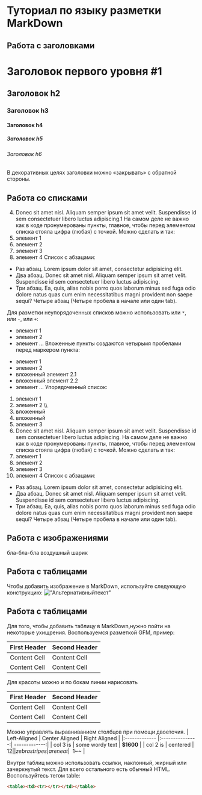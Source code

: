 # Туториал по языку разметки MarkDown

## Работа с заголовками

# Заголовок первого уровня #1
## Заголовок h2
### Заголовок h3
#### Заголовок h4
##### Заголовок h5
###### Заголовок h6
В декоративных целях заголовки можно «закрывать» с
обратной стороны.

## Работа со списками
4. Donec sit amet nisl. Aliquam semper ipsum sit amet
velit. Suspendisse id sem consectetuer libero luctus
adipiscing.1
На самом деле не важно как в коде пронумерованы пункты,
главное, чтобы перед элементом списка стояла цифра
(любая) с точкой. Можно сделать и так:
0. элемент 1
0. элемент 2
0. элемент 3
0. элемент 4
Список с абзацами:
* Раз абзац. Lorem ipsum dolor sit amet, consectetur
adipisicing elit.
* Два абзац. Donec sit amet nisl. Aliquam semper ipsum
sit amet velit. Suspendisse id sem consectetuer libero
luctus adipiscing.
* Три абзац. Ea, quis, alias nobis porro quos laborum
minus sed fuga odio dolore natus quas cum enim
necessitatibus magni provident non saepe sequi?
Четыре абзац (Четыре пробела в начале или один tab).

Для разметки неупорядоченных списков можно использовать
или `*`, или `-`, или `+`:
- элемент 1
- элемент 2
- элемент ...
Вложенные пункты создаются четырьмя пробелами перед
маркером пункта:
* элемент 1
* элемент 2
* вложенный элемент 2.1
* вложенный элемент 2.2
* элемент ...
Упорядоченный список:
1. элемент 1
2. элемент 2 \\\
1. вложенный
2. вложенный
3. элемент 3
4. Donec sit amet nisl. Aliquam semper ipsum sit amet
velit. Suspendisse id sem consectetuer libero luctus
adipiscing. 
На самом деле не важно как в коде пронумерованы пункты,
главное, чтобы перед элементом списка стояла цифра
(любая) с точкой. Можно сделать и так:
0. элемент 1
0. элемент 2
0. элемент 3
0. элемент 4
Список с абзацами:
* Раз абзац. Lorem ipsum dolor sit amet, consectetur
adipisicing elit.
* Два абзац. Donec sit amet nisl. Aliquam semper ipsum
sit amet velit. Suspendisse id sem consectetuer libero
luctus adipiscing.
* Три абзац. Ea, quis, alias nobis porro quos laborum
minus sed fuga odio dolore natus quas cum enim
necessitatibus magni provident non saepe sequi?
Четыре абзац (Четыре пробела в начале или один tab).

## Работа с изображениями

бла-бла-бла воздушный шарик
## Работа с таблицами
Чтобы добавить изображение в MarkDown, используйте следующую конструкцию:
!["Альтернативныйтекст"](https://natworld.info/wp-content/uploads/2020/04/reka-v-geografii-1.jpg)

## Работа с таблицами


Для того, чтобы добавить таблицу в MarkDown,нужно пойти на некоторые ухищрения. Воспользуемся разметкой GFM, пример:

First Header | Second Header
------------- | -------------
Content Cell | Content Cell
Content Cell | Content Cell
Для красоты можно и по бокам линии нарисовать

| First Header | Second Header |
| ------------- | ------------- |
| Content Cell | Content Cell |
| Content Cell | Content Cell |
Можно управлять выравниванием столбцов при помощи
двоеточия.
| Left-Aligned | Center Aligned | Right Aligned |
|:------------- |:---------------:| -------------:|
| col 3 is | some wordy text | **$1600** |
| col 2 is | centered | $12 |
| zebra stripes | are neat | ~~$1~~ |

Внутри таблиц можно использовать ссылки, наклонный,
жирный или зачеркнутый текст.
Для всего остального есть обычный HTML. Воспользуйтесь тегом table:
```HTML
<table><td><tr></tr></td></table>
```
